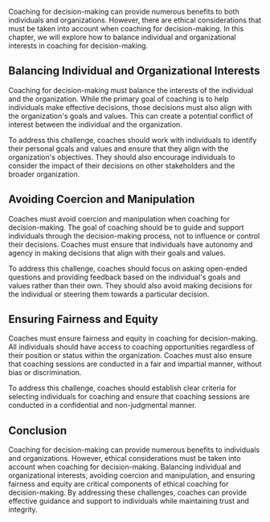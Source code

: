 
Coaching for decision-making can provide numerous benefits to both individuals and organizations. However, there are ethical considerations that must be taken into account when coaching for decision-making. In this chapter, we will explore how to balance individual and organizational interests in coaching for decision-making.

Balancing Individual and Organizational Interests
-------------------------------------------------

Coaching for decision-making must balance the interests of the individual and the organization. While the primary goal of coaching is to help individuals make effective decisions, those decisions must also align with the organization's goals and values. This can create a potential conflict of interest between the individual and the organization.

To address this challenge, coaches should work with individuals to identify their personal goals and values and ensure that they align with the organization's objectives. They should also encourage individuals to consider the impact of their decisions on other stakeholders and the broader organization.

Avoiding Coercion and Manipulation
----------------------------------

Coaches must avoid coercion and manipulation when coaching for decision-making. The goal of coaching should be to guide and support individuals through the decision-making process, not to influence or control their decisions. Coaches must ensure that individuals have autonomy and agency in making decisions that align with their goals and values.

To address this challenge, coaches should focus on asking open-ended questions and providing feedback based on the individual's goals and values rather than their own. They should also avoid making decisions for the individual or steering them towards a particular decision.

Ensuring Fairness and Equity
----------------------------

Coaches must ensure fairness and equity in coaching for decision-making. All individuals should have access to coaching opportunities regardless of their position or status within the organization. Coaches must also ensure that coaching sessions are conducted in a fair and impartial manner, without bias or discrimination.

To address this challenge, coaches should establish clear criteria for selecting individuals for coaching and ensure that coaching sessions are conducted in a confidential and non-judgmental manner.

Conclusion
----------

Coaching for decision-making can provide numerous benefits to individuals and organizations. However, ethical considerations must be taken into account when coaching for decision-making. Balancing individual and organizational interests, avoiding coercion and manipulation, and ensuring fairness and equity are critical components of ethical coaching for decision-making. By addressing these challenges, coaches can provide effective guidance and support to individuals while maintaining trust and integrity.
